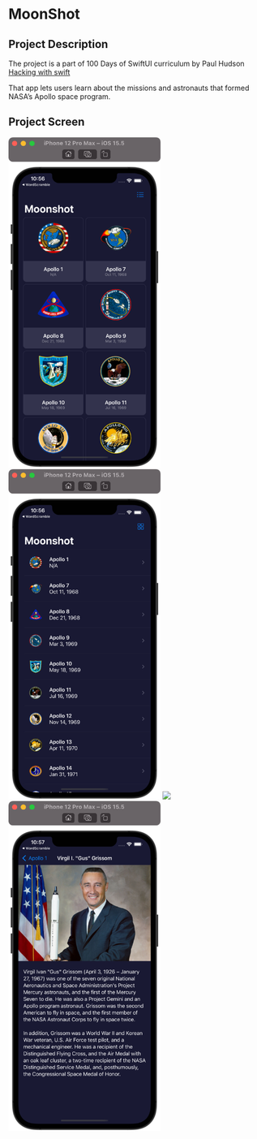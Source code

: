 # MoonShot

## Project Description

The project is a part of 100 Days of SwiftUI curriculum by Paul Hudson [Hacking with swift](https://www.hackingwithswift.com/100/swiftui)

That app lets users learn about the missions and astronauts that formed NASA’s Apollo space program.

## Project Screen

<img src="images/MoonShotMain1.png" width="300"> <img src="images/MoonShotMain2.png" width="300">
<img src="images/MissionDetails.png" width="300"> <img src="images/Crewmember.png" width="300">

